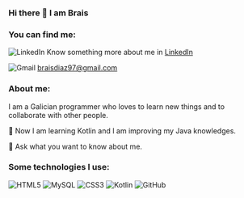 ### Hi there 👋 I am Brais

<!--
**braisd11/braisd11** is a ✨ _special_ ✨ repository because its `README.md` (this file) appears on your GitHub profile.

Here are some ideas to get you started:

- 🔭 I’m currently working on ...
- 🌱 I’m currently learning ...
- 👯 I’m looking to collaborate on ...
- 🤔 I’m looking for help with ...
- 💬 Ask me about ...
- 📫 How to reach me: ...
- 😄 Pronouns: ...
- ⚡ Fun fact: ...
-->

### You can find me:

![LinkedIn](https://img.shields.io/badge/LinkedIn-0077B5?style=for-the-badge&logo=linkedin&logoColor=white)  Know something more about me in [LinkedIn](www.linkedin.com/in/brais-díaz-rodríguez-2105471b7)

![Gmail](https://img.shields.io/badge/Gmail-D14836?style=for-the-badge&logo=gmail&logoColor=white) braisdiaz97@gmail.com

### About me:

I am a Galician programmer who loves to learn new things and to collaborate with other people.

🌱 Now I am learning Kotlin and I am improving my Java knowledges.

💬 Ask what you want to know about me.

### Some technologies I use:

![HTML5](https://img.shields.io/badge/HTML5-E34F26?style=for-the-badge&logo=html5&logoColor=white) ![MySQL](https://img.shields.io/badge/MySQL-005C84?style=for-the-badge&logo=mysql&logoColor=white) ![CSS3](https://img.shields.io/badge/CSS3-1572B6?style=for-the-badge&logo=css3&logoColor=white) ![Kotlin](https://img.shields.io/badge/Kotlin-0095D5?&style=for-the-badge&logo=kotlin&logoColor=white) ![GitHub](https://img.shields.io/badge/GitHub-100000?style=for-the-badge&logo=github&logoColor=white)
